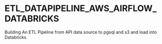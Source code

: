 # ETL_DATAPIPELINE_AWS_AIRFLOW_DATABRICKS
Building An ETL Pipeline from API data source to pgsql and s3 and load into Databricks
